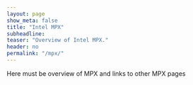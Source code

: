 ```yaml
---
layout: page
show_meta: false
title: "Intel MPX"
subheadline:
teaser: "Overview of Intel MPX."
header: no
permalink: "/mpx/"
---
```


Here must be overview of MPX and links to other MPX pages